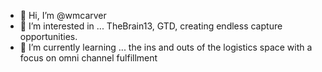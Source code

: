 - 👋 Hi, I’m @wmcarver
- 👀 I’m interested in ... TheBrain13, GTD, creating endless capture opportunities.
- 🌱 I’m currently learning ... the ins and outs of the logistics space with a focus on omni channel fulfillment

<!---
wmcarver/wmcarver is a ✨ special ✨ repository because its `README.md` (this file) appears on your GitHub profile.
You can click the Preview link to take a look at your changes.
--->
